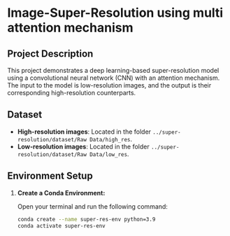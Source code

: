 ﻿# Image-Super-Resolution using multi attention mechanism

## Project Description
This project demonstrates a deep learning-based super-resolution model using a convolutional neural network (CNN) with an attention mechanism. The input to the model is low-resolution images, and the output is their corresponding high-resolution counterparts.

## Dataset
- **High-resolution images**: Located in the folder `../super-resolution/dataset/Raw Data/high_res`.
- **Low-resolution images**: Located in the folder `../super-resolution/dataset/Raw Data/low_res`.
  
## Environment Setup

1. **Create a Conda Environment:**

   Open your terminal and run the following command:
   ```bash
   conda create --name super-res-env python=3.9
   conda activate super-res-env
